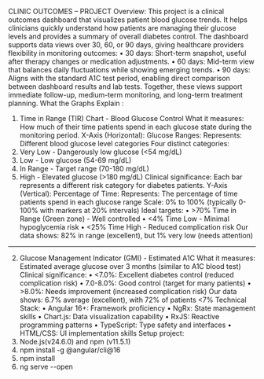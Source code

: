 CLINIC OUTCOMES – PROJECT
Overview:
This project is a clinical outcomes dashboard that visualizes patient blood glucose trends. It helps clinicians quickly understand how patients are managing their glucose levels and provides a summary of overall diabetes control.
The dashboard supports data views over 30, 60, or 90 days, giving healthcare providers flexibility in monitoring outcomes:
•	30 days: Short-term snapshot, useful after therapy changes or medication adjustments.
•	60 days: Mid-term view that balances daily fluctuations while showing emerging trends.
•	90 days: Aligns with the standard A1C test period, enabling direct comparison between dashboard results and lab tests.
Together, these views support immediate follow-up, medium-term monitoring, and long-term treatment planning.
What the Graphs Explain :
1. Time in Range (TIR) Chart - Blood Glucose Control
What it measures: How much of their time patients spend in each glucose state during the monitoring period.
X-Axis (Horizontal): Glucose Ranges:
Represents: Different blood glucose level categories
Four distinct categories:
1.	Very Low - Dangerously low glucose (<54 mg/dL)
2.	Low - Low glucose (54-69 mg/dL)
3.	In Range - Target range (70-180 mg/dL)
4.	High - Elevated glucose (>180 mg/dL)
Clinical significance: Each bar represents a different risk category for diabetes patients.
Y-Axis (Vertical): Percentage of Time:
Represents: The percentage of time patients spend in each glucose range
Scale: 0% to 100% (typically 0-100% with markers at 20% intervals)
Ideal targets:
•	>70% Time in Range (Green zone) - Well controlled
•	<4% Time Low - Minimal hypoglycemia risk
•	<25% Time High - Reduced complication risk
Our data shows: 82% in range (excellent), but 1% very low (needs attention)
________________________________________
2. Glucose Management Indicator (GMI) - Estimated A1C
What it measures: Estimated average glucose over 3 months (similar to A1C blood test)
Clinical significance:
•	<7.0%: Excellent diabetes control (reduced complication risk)
•	7.0-8.0%: Good control (target for many patients)
•	>8.0%: Needs improvement (increased complication risk)
Our data shows: 6.7% average (excellent), with 72% of patients <7%
Technical Stack:
•	Angular 16+: Framework proficiency
•	NgRx: State management skills
•	Chart.js: Data visualization capability
•	RxJS: Reactive programming patterns
•	TypeScript: Type safety and interfaces
•	HTML/CSS: UI implementation skills
Setup project:
1.	Node.js(v24.6.0) and npm (v11.5.1)
2.	npm install -g @angular/cli@16
3.	npm install
4.	ng serve --open

